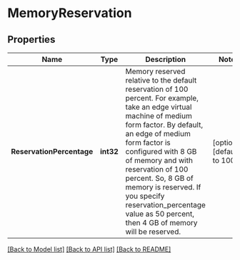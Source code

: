 # MemoryReservation

## Properties
Name | Type | Description | Notes
------------ | ------------- | ------------- | -------------
**ReservationPercentage** | **int32** | Memory reserved relative to the default reservation of 100 percent. For example, take an edge virtual machine of medium form factor. By default, an edge of medium form factor is configured with 8 GB of memory and with reservation of 100 percent. So, 8 GB of memory is reserved. If you specify reservation_percentage value as 50 percent, then 4 GB of memory will be reserved.  | [optional] [default to 100]

[[Back to Model list]](../README.md#documentation-for-models) [[Back to API list]](../README.md#documentation-for-api-endpoints) [[Back to README]](../README.md)

